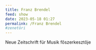 ```yaml
---
title: Franz Brendel
feed: show
date: 2023-05-18 01:27
permalink: /Franz Brendel
#zenetöri
---
```


Neue Zeitschrift für Musik főszerkesztője